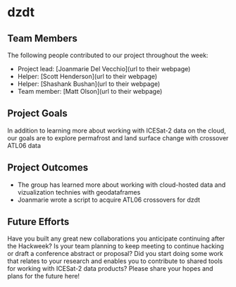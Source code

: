 # dzdt

## Team Members

The following people contributed to our project throughout the week:
* Project lead: [Joanmarie Del Vecchio](url to their webpage)
* Helper: [Scott Henderson](url to their webpage)
* Helper: [Shashank Bushan](url to their webpage)
* Team member: [Matt Olson](url to their webpage)

## Project Goals

In addition to learning more about working with ICESat-2 data on the cloud, our goals are to explore
permafrost and land surface change with crossover ATL06 data

## Project Outcomes

* The group has learned more about working with cloud-hosted data and vizualization technies with geodataframes
* Joanmarie wrote a script to acquire ATL06 crossovers for dzdt 

## Future Efforts

Have you built any great new collaborations you anticipate continuing after the Hackweek?
Is your team planning to keep meeting to continue hacking or draft a conference abstract or proposal?
Did you start doing some work that relates to your research and enables you to contribute to shared tools for working with ICESat-2 data products?
Please share your hopes and plans for the future here!

